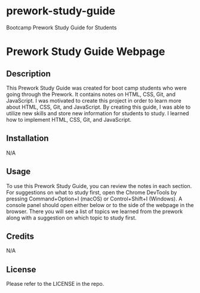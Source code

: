 # prework-study-guide
Bootcamp Prework Study Guide for Students
# Prework Study Guide Webpage

## Description

This Prework Study Guide was created for boot camp students who were going through the Prework. It contains notes on HTML, CSS, Git, and JavaScript. I was motivated to create this project in order to learn more about HTML, CSS, Git, and JavaScript. By creating this guide, I was able to utilize new skills and store new information for students to study. I learned how to implement HTML, CSS, Git, and JavaScript. 

## Installation

N/A

## Usage

To use this Prework Study Guide, you can review the notes in each section. For suggestions on what to study first, open the Chrome DevTools by pressing Command+Option+I (macOS) or Control+Shift+I (Windows). A console panel should open either below or to the side of the webpage in the browser. There you will see a list of topics we learned from the prework along with a suggestion on which topic to study first.

## Credits

N/A

## License

Please refer to the LICENSE in the repo.